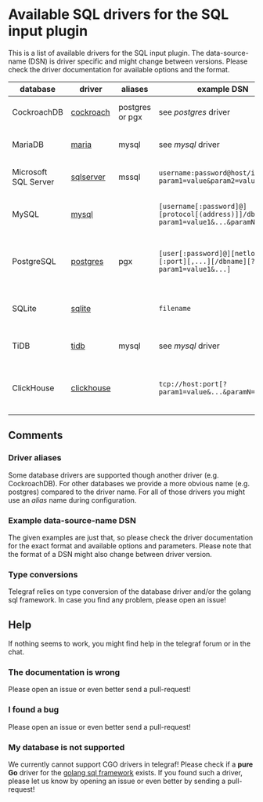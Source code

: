 # Available SQL drivers for the SQL input plugin

This is a list of available drivers for the SQL input plugin. The data-source-name (DSN) is driver specific and
might change between versions. Please check the driver documentation for available options and the format.

| database             | driver                                                    | aliases         | example DSN                                                                            | comment                                                                                                               |
| -------------------- | --------------------------------------------------------- | --------------- | -------------------------------------------------------------------------------------- | --------------------------------------------------------------------------------------------------------------------- |
| CockroachDB          | [cockroach](https://github.com/jackc/pgx)                 | postgres or pgx | see _postgres_ driver                                                                  | uses PostgresQL driver                                                                                                |
| MariaDB              | [maria](https://github.com/go-sql-driver/mysql)           | mysql           | see _mysql_ driver                                                                     | uses MySQL driver                                                                                                     |
| Microsoft SQL Server | [sqlserver](https://github.com/denisenkom/go-mssqldb)     | mssql           | `username:password@host/instance?param1=value&param2=value`                            | uses newer _sqlserver_ driver                                                                                         |
| MySQL                | [mysql](https://github.com/go-sql-driver/mysql)           |                 | `[username[:password]@][protocol[(address)]]/dbname[?param1=value1&...&paramN=valueN]` | see [driver docs](https://github.com/go-sql-driver/mysql) for more information                                        |
| PostgreSQL           | [postgres](https://github.com/jackc/pgx)                  | pgx             | `[user[:password]@][netloc][:port][,...][/dbname][?param1=value1&...]`                 | see [postgres docs](https://www.postgresql.org/docs/current/libpq-connect.html#LIBPQ-CONNSTRING) for more information |
| SQLite               | [sqlite](https://gitlab.com/cznic/sqlite)                 |                 | `filename`                                                                             | see [driver docu](https://pkg.go.dev/modernc.org/sqlite) for more information                                         |
| TiDB                 | [tidb](https://github.com/go-sql-driver/mysql)            | mysql           | see _mysql_ driver                                                                     | uses MySQL driver                                                                                                     |
| ClickHouse           | [clickhouse](https://github.com/ClickHouse/clickhouse-go) |                 | `tcp://host:port[?param1=value&...&paramN=value]"`                                     | see [clickhouse-go docs](https://github.com/ClickHouse/clickhouse-go#dsn) for more information                        |

## Comments

### Driver aliases
Some database drivers are supported though another driver (e.g. CockroachDB). For other databases we provide a more
obvious name (e.g. postgres) compared to the driver name. For all of those drivers you might use an _alias_ name
during configuration.

### Example data-source-name DSN
The given examples are just that, so please check the driver documentation for the exact format
and available options and parameters. Please note that the format of a DSN might also change
between driver version.

### Type conversions
Telegraf relies on type conversion of the database driver and/or the golang sql framework. In case you find
any problem, please open an issue!

## Help
If nothing seems to work, you might find help in the telegraf forum or in the chat.

### The documentation is wrong
Please open an issue or even better send a pull-request!

### I found a bug
Please open an issue or even better send a pull-request!

### My database is not supported
We currently cannot support CGO drivers in telegraf! Please check if a **pure Go** driver for the [golang sql framework](https://golang.org/pkg/database/sql/) exists.
If you found such a driver, please let us know by opening an issue or even better by sending a pull-request!

